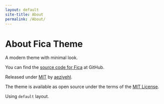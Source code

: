 ```yaml
---
layout: default
site-title: About
permalink: /About/
---
```


# About Fica Theme

A modern theme with minimal look.

You can find the [source code for Fica](https://github.com/aeziyehl/jekyll-theme-fica) at GitHub.

Released under [MIT]({{site.baseurl}}/License/) by [aeziyehl](https://github.com/aeziyehl).

The theme is available as open source under the terms of the [MIT License](https://opensource.org/licenses/MIT).

Using `default` layout.

